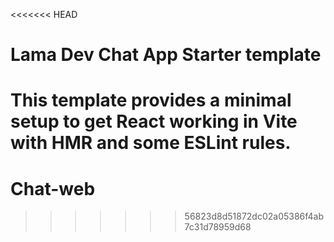 <<<<<<< HEAD
# Lama Dev Chat App Starter template

This template provides a minimal setup to get React working in Vite with HMR and some ESLint rules.
=======
# Chat-web
>>>>>>> 56823d8d51872dc02a05386f4ab7c31d78959d68
